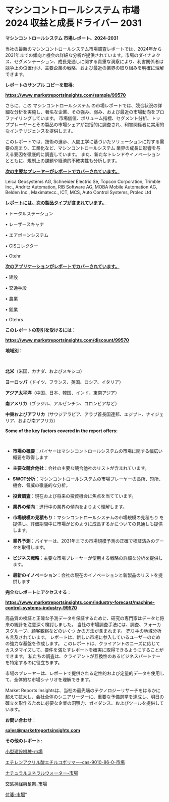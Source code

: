 # マシンコントロールシステム 市場 2024 収益と成長ドライバー 2031

<strong>マシンコントロールシステム 市場レポート、2024-2031</strong>

当社の最新のマシンコントロールシステム市場調査レポートでは、2024年から2031年までの傾向と機会の詳細な分析が提供されています。市場のダイナミクス、セグメンテーション、成長見通しに関する貴重な洞察により、利害関係者は競争上の位置付け、主要企業の戦略、および最近の業界の取り組みを明確に理解できます。



<strong>レポートのサンプル コピーを取得:</strong> <a href=https://www.marketreportsinsights.com/sample/99570>

<strong><u>https://www.marketreportsinsights.com/sample/99570</u></strong></a>

さらに、この マシンコントロールシステム の市場レポートでは、競合状況の詳細な分析を実施し、著名な企業、その強み、弱み、および最近の市場動向をプロファイリングしています。 市場価値、ボリューム指標、セグメント分析、トッププレーヤーとその製品の市場シェアが包括的に調査され、利害関係者に実用的なインテリジェンスを提供します。

このレポートでは、技術の進歩、人間工学に基づいたソリューションに対する需要の高まり、工業化など、マシンコントロールシステム 業界の成長に影響を与える要因を徹底的に調査しています。 また、新たなトレンドやイノベーションとともに、規制上の課題や経済的不確実性も分析します。



<strong><u>次の主要なプレーヤーがレポートでカバーされています。</u></strong>

Leica Geosystems AG, Schneider Electric Se, Topcon Corporation, Trimble Inc., Andritz Automation, RIB Software AG, MOBA Mobile Automation AG, Belden Inc., Maximatecc., ICT, MCS, Auto Control Systems, Prolec Ltd



<strong><u><b>レポートには、次の製品タイプが含まれています。</b></u></strong>

• トータルステーション

• レーザースキャナ

• エアボーンシステム

•  GISコレクター

•  Otehr



<strong><u><b>次のアプリケーションがレポートでカバーされています。</b></u></strong>

• 建設

• 交通手段

• 農業

• 鉱業

•  Otehrs



<strong><b>このレポートの割引を受けるには：</b></strong>

<a href=https://www.marketreportsinsights.com/discount/99570>

<strong><u>https://www.marketreportsinsights.com/discount/99570</u></strong></a>



<strong>地域別：</strong>

<strong> </strong>



<strong>北米</strong>（米国、カナダ、およびメキシコ）



<strong>ヨーロッパ</strong>（ドイツ、フランス、英国、ロシア、イタリア）



<strong>アジア太平洋</strong>（中国、日本、韓国、インド、東南アジア）



<strong>南アメリカ</strong>（ブラジル、アルゼンチン、コロンビアなど）



<strong>中東およびアフリカ</strong>（サウジアラビア、アラブ首長国連邦、エジプト、ナイジェリア、および南アフリカ）



<strong>Some of the key factors covered in the report offers:</strong>

<strong> </strong>
<ul>
  <li>

<strong>市場の概要</strong>：バイヤーはマシンコントロールシステムの市場に関する幅広い概要を取得します</li>
  <li>

<strong>主要な競合他社</strong>：会社の主要な競合他社のリストが含まれています。</li>
  <li>

<strong>SWOT分析</strong>：マシンコントロールシステムの市場プレーヤーの長所、短所、機会、脅威の徹底的な分析。</li>
  <li>

<strong>投資調査</strong>：現在および将来の投資機会に焦点を当てています。</li>
  <li>

<strong>業界の傾向</strong>：進行中の業界の傾向をよりよく理解します。</li>
  <li>

<strong>市場規模の見積もり</strong>：マシンコントロールシステムの市場規模の見積もり を提供し、評価期間中に市場がどのように成長するかについての見通しも提供します。</li>
  <li>

<strong>業界予測</strong>：バイヤーは、2031年までの市場規模予測の正確で検証済みのデータを取得します。</li>
  <li>

<strong>ビジネス戦略</strong>：主要な市場プレーヤーが使用する戦略の詳細な分析を提供します。</li>
  <li>

<strong>最新のイノベーション</strong>：会社の現在のイノベーションと新製品のリストを提供します</li>
</ul>


<strong>完全なレポートにアクセスする</strong>：

<a href=https://www.marketreportsinsights.com/industry-forecast/machine-control-systems-industry-99570>

<strong><u>https://www.marketreportsinsights.com/industry-forecast/machine-control-systems-industry-99570</u></strong></a>

高品質の検証と正確な予測データを保証するために、研究の専門家はデータと将来の統計を注意深く検討しました。 当社の市場調査手法には、調査、フォーカスグループ、顧客観察などのいくつ かの方法が含まれます。 売り手の地域分析も言及されています。 レポートは、新しい市場に参入しているユーザーのための強力な基盤を作成します。 このレポートは、クライアントのニーズに応じてカスタマイズして、要件を満たすレポートを確実に取得できるようにすることができます。 私たちの調査は、クライアントが互換性のあるビジネスパートナーを特定するのに役立ちます。

市場のプレーヤーは、レポートで提供される定性的および定量的データを使用して、全体的な市場シナリオを理解できます。

Market Reports Insightsは、当社の最先端のテクノロジーリサーチをはるかに超えて拡大し、会社全体のシニアリーダーに、重要な予備選挙を達成し、明日の確立を形作るために必要な企業の洞察力、ガイダンス、およびツールを提供しています。



<strong><b>お問い合わせ</b></strong>：

<a href=mailto:sales@marketreportsinsights.com>

<strong><u>sales@marketreportsinsights.com</u></strong></a>



<strong>その他のレポート:</strong>

<a href=https://www.linkedin.com/pulse/小型建設機械-市場-2023-推進要因と成長機会-2030-consumer-connection-collective-360-gn4yc/>小型建設機械-市場</a>

<a href=https://www.linkedin.com/pulse/エチレンアクリル酸エチルコポリマー-cas-9010-86-0-市場-2023-推進要因と成長機会-2030-pr-news-hub-6bycf/>エチレンアクリル酸エチルコポリマー-cas-9010-86-0-市場</a>

<a href=https://www.linkedin.com/pulse/ナチュラルミネラルウォーター-市場-2023-推進要因と成長機会-2030-yqyjf/>ナチュラルミネラルウォーター-市場</a>

<a href=https://www.linkedin.com/pulse/交感神経興奮剤-市場-2023-総合分析と事業成長戦略-2030-data-dive-discoveries-24-analysis-7uc4f/>交感神経興奮剤-市場</a>

<a href=https://www.linkedin.com/pulse/付箋-市場-2023-収益と成長ドライバー-2030-consumer-connection-collective-360-dsprf/>付箋-市場</a>"
